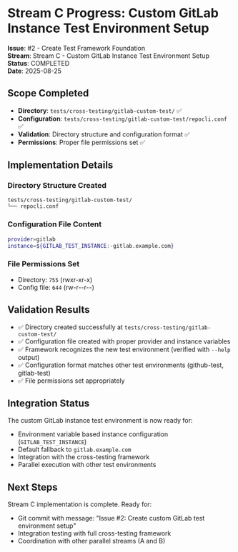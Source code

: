 # Stream C Progress: Custom GitLab Instance Test Environment Setup

**Issue**: #2 - Create Test Framework Foundation  
**Stream**: Stream C - Custom GitLab Instance Test Environment Setup  
**Status**: COMPLETED  
**Date**: 2025-08-25

## Scope Completed

- **Directory**: `tests/cross-testing/gitlab-custom-test/` ✅
- **Configuration**: `tests/cross-testing/gitlab-custom-test/repocli.conf` ✅
- **Validation**: Directory structure and configuration format ✅
- **Permissions**: Proper file permissions set ✅

## Implementation Details

### Directory Structure Created
```
tests/cross-testing/gitlab-custom-test/
└── repocli.conf
```

### Configuration File Content
```bash
provider=gitlab
instance=${GITLAB_TEST_INSTANCE:-gitlab.example.com}
```

### File Permissions Set
- Directory: `755` (rwxr-xr-x)
- Config file: `644` (rw-r--r--)

## Validation Results

- ✅ Directory created successfully at `tests/cross-testing/gitlab-custom-test/`
- ✅ Configuration file created with proper provider and instance variables
- ✅ Framework recognizes the new test environment (verified with `--help` output)
- ✅ Configuration format matches other test environments (github-test, gitlab-test)
- ✅ File permissions set appropriately

## Integration Status

The custom GitLab instance test environment is now ready for:
- Environment variable based instance configuration (`GITLAB_TEST_INSTANCE`)
- Default fallback to `gitlab.example.com`
- Integration with the cross-testing framework
- Parallel execution with other test environments

## Next Steps

Stream C implementation is complete. Ready for:
- Git commit with message: "Issue #2: Create custom GitLab test environment setup"
- Integration testing with full cross-testing framework
- Coordination with other parallel streams (A and B)